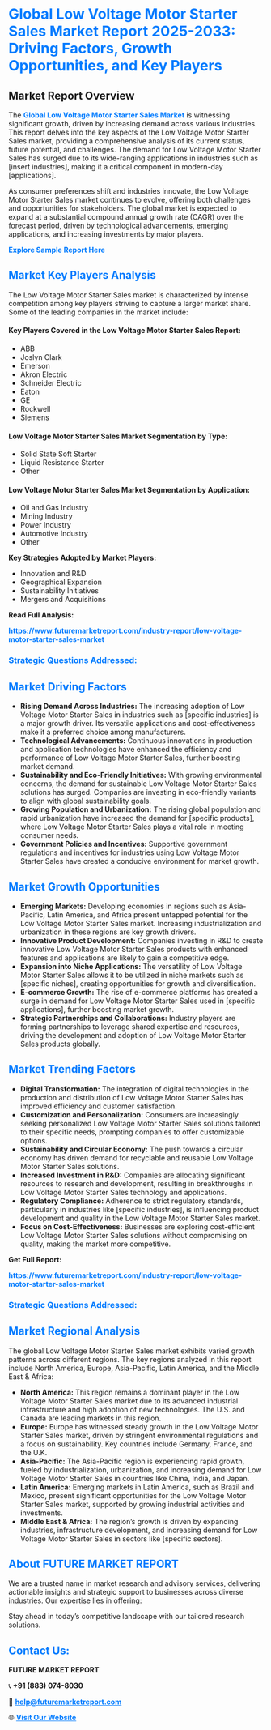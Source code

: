<h1 style="color: #007BFF;">Global Low Voltage Motor Starter Sales Market Report 2025-2033: Driving Factors, Growth Opportunities, and Key Players</h1>

<section id="overview">
<h2>Market Report Overview</h2>
<p>The <a href="https://www.futuremarketreport.com/industry-report/low-voltage-motor-starter-sales-market" style="color: #007BFF; text-decoration: none;"><strong>Global Low Voltage Motor Starter Sales Market</strong></a> is witnessing significant growth, driven by increasing demand across various industries. This report delves into the key aspects of the Low Voltage Motor Starter Sales market, providing a comprehensive analysis of its current status, future potential, and challenges. The demand for Low Voltage Motor Starter Sales has surged due to its wide-ranging applications in industries such as [insert industries], making it a critical component in modern-day [applications].</p>
<p>As consumer preferences shift and industries innovate, the Low Voltage Motor Starter Sales market continues to evolve, offering both challenges and opportunities for stakeholders. The global market is expected to expand at a substantial compound annual growth rate (CAGR) over the forecast period, driven by technological advancements, emerging applications, and increasing investments by major players.</p>
</section>

<section id="overview">
<p><a href="https://www.futuremarketreport.com/request-sample/reportId=104317" style="color: #007BFF; text-decoration: none;"><strong>Explore Sample Report Here</strong></a></p>
</section>

<section id="key-players">
<h2 style="color: #007BFF;">Market Key Players Analysis</h2>
<p>The Low Voltage Motor Starter Sales market is characterized by intense competition among key players striving to capture a larger market share. Some of the leading companies in the market include:</p>
<h4>Key Players Covered in the Low Voltage Motor Starter Sales Report:</h4>
<ul><li>ABB</li><li>Joslyn Clark</li><li>Emerson</li><li>Akron Electric</li><li>Schneider Electric</li><li>Eaton</li><li>GE</li><li>Rockwell</li><li>Siemens</li></ul>
<h4>Low Voltage Motor Starter Sales Market Segmentation by Type:</h4>
<ul><li>Solid State Soft Starter</li><li>Liquid Resistance Starter</li><li>Other</li></ul>

<h4>Low Voltage Motor Starter Sales Market Segmentation by Application:</h4>
<ul><li>Oil and Gas Industry</li><li>Mining Industry</li><li>Power Industry</li><li>Automotive Industry</li><li>Other</li></ul>
<p><strong>Key Strategies Adopted by Market Players:</strong></p>
<ul>
<li>Innovation and R&D</li>
<li>Geographical Expansion</li>
<li>Sustainability Initiatives</li>
<li>Mergers and Acquisitions</li>
</ul>
</section>

<section>
<p><strong>Read Full Analysis: </strong></p><a href="https://www.futuremarketreport.com/industry-report/low-voltage-motor-starter-sales-market" style="color: #007BFF; text-decoration: none;"><strong>https://www.futuremarketreport.com/industry-report/low-voltage-motor-starter-sales-market</strong></a>
<h3 style="color: #007BFF;">Strategic Questions Addressed:</h3>
</section>

<section id="driving-factors">
<h2 style="color: #007BFF;">Market Driving Factors</h2>
<ul>
<li><strong>Rising Demand Across Industries:</strong> The increasing adoption of Low Voltage Motor Starter Sales in industries such as [specific industries] is a major growth driver. Its versatile applications and cost-effectiveness make it a preferred choice among manufacturers.</li>
<li><strong>Technological Advancements:</strong> Continuous innovations in production and application technologies have enhanced the efficiency and performance of Low Voltage Motor Starter Sales, further boosting market demand.</li>
<li><strong>Sustainability and Eco-Friendly Initiatives:</strong> With growing environmental concerns, the demand for sustainable Low Voltage Motor Starter Sales solutions has surged. Companies are investing in eco-friendly variants to align with global sustainability goals.</li>
<li><strong>Growing Population and Urbanization:</strong> The rising global population and rapid urbanization have increased the demand for [specific products], where Low Voltage Motor Starter Sales plays a vital role in meeting consumer needs.</li>
<li><strong>Government Policies and Incentives:</strong> Supportive government regulations and incentives for industries using Low Voltage Motor Starter Sales have created a conducive environment for market growth.</li>
</ul>
</section>

<section id="growth-opportunities">
<h2 style="color: #007BFF;">Market Growth Opportunities</h2>
<ul>
<li><strong>Emerging Markets:</strong> Developing economies in regions such as Asia-Pacific, Latin America, and Africa present untapped potential for the Low Voltage Motor Starter Sales market. Increasing industrialization and urbanization in these regions are key growth drivers.</li>
<li><strong>Innovative Product Development:</strong> Companies investing in R&D to create innovative Low Voltage Motor Starter Sales products with enhanced features and applications are likely to gain a competitive edge.</li>
<li><strong>Expansion into Niche Applications:</strong> The versatility of Low Voltage Motor Starter Sales allows it to be utilized in niche markets such as [specific niches], creating opportunities for growth and diversification.</li>
<li><strong>E-commerce Growth:</strong> The rise of e-commerce platforms has created a surge in demand for Low Voltage Motor Starter Sales used in [specific applications], further boosting market growth.</li>
<li><strong>Strategic Partnerships and Collaborations:</strong> Industry players are forming partnerships to leverage shared expertise and resources, driving the development and adoption of Low Voltage Motor Starter Sales products globally.</li>
</ul>
</section>

<section id="trending-factors">
<h2 style="color: #007BFF;">Market Trending Factors</h2>
<ul>
<li><strong>Digital Transformation:</strong> The integration of digital technologies in the production and distribution of Low Voltage Motor Starter Sales has improved efficiency and customer satisfaction.</li>
<li><strong>Customization and Personalization:</strong> Consumers are increasingly seeking personalized Low Voltage Motor Starter Sales solutions tailored to their specific needs, prompting companies to offer customizable options.</li>
<li><strong>Sustainability and Circular Economy:</strong> The push towards a circular economy has driven demand for recyclable and reusable Low Voltage Motor Starter Sales solutions.</li>
<li><strong>Increased Investment in R&D:</strong> Companies are allocating significant resources to research and development, resulting in breakthroughs in Low Voltage Motor Starter Sales technology and applications.</li>
<li><strong>Regulatory Compliance:</strong> Adherence to strict regulatory standards, particularly in industries like [specific industries], is influencing product development and quality in the Low Voltage Motor Starter Sales market.</li>
<li><strong>Focus on Cost-Effectiveness:</strong> Businesses are exploring cost-efficient Low Voltage Motor Starter Sales solutions without compromising on quality, making the market more competitive.</li>
</ul>
</section>

<section>
<p><strong>Get Full Report: </strong></p><a href="https://www.futuremarketreport.com/industry-report/low-voltage-motor-starter-sales-market" style="color: #007BFF; text-decoration: none;"><strong>https://www.futuremarketreport.com/industry-report/low-voltage-motor-starter-sales-market</strong></a>
<h3 style="color: #007BFF;">Strategic Questions Addressed:</h3>
</section>


<section id="regional-analysis">
<h2 style="color: #007BFF;">Market Regional Analysis</h2>
<p>The global Low Voltage Motor Starter Sales market exhibits varied growth patterns across different regions. The key regions analyzed in this report include North America, Europe, Asia-Pacific, Latin America, and the Middle East & Africa:</p>
<ul>
<li><strong>North America:</strong> This region remains a dominant player in the Low Voltage Motor Starter Sales market due to its advanced industrial infrastructure and high adoption of new technologies. The U.S. and Canada are leading markets in this region.</li>
<li><strong>Europe:</strong> Europe has witnessed steady growth in the Low Voltage Motor Starter Sales market, driven by stringent environmental regulations and a focus on sustainability. Key countries include Germany, France, and the U.K.</li>
<li><strong>Asia-Pacific:</strong> The Asia-Pacific region is experiencing rapid growth, fueled by industrialization, urbanization, and increasing demand for Low Voltage Motor Starter Sales in countries like China, India, and Japan.</li>
<li><strong>Latin America:</strong> Emerging markets in Latin America, such as Brazil and Mexico, present significant opportunities for the Low Voltage Motor Starter Sales market, supported by growing industrial activities and investments.</li>
<li><strong>Middle East & Africa:</strong> The region’s growth is driven by expanding industries, infrastructure development, and increasing demand for Low Voltage Motor Starter Sales in sectors like [specific sectors].</li>
</ul>
</section>

<footer>
<h2 style="color: #007BFF;">About FUTURE MARKET REPORT</h2>
<p>We are a trusted name in market research and advisory services, delivering actionable insights and strategic support to businesses across diverse industries. Our expertise lies in offering:</p>

<p>Stay ahead in today’s competitive landscape with our tailored research solutions.</p>

<h2 style="color: #007BFF;">Contact Us:</h2>
<p><strong>FUTURE MARKET REPORT</strong></p>
<p>📞 <strong>+91 (883) 074-8030</strong></p>
<p>📧 <strong><a href="mailto:help@futuremarketreport.com" style="color: #007BFF;">help@futuremarketreport.com</a></strong></p>
<p>🌐 <strong><a href="https://www.futuremarketreport.com/" style="color: #007BFF;">Visit Our Website</a></strong></p>
</footer>